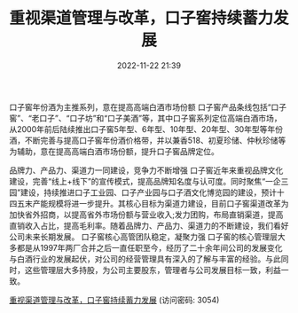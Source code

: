 ﻿---
title: 重视渠道管理与改革，口子窖持续蓄力发展
date: 2022-11-22 21:39
tags:
- 口子窖
updated: 1970-01-01 08:00:00
---

口子窖年份酒为主推系列，意在提高高端白酒市场份额
口子窖产品条线包括“口子窖”、“老口子”、“口子坊”和“口子美酒”等，其中口子窖系列定位高端白酒市场，从2000年前后陆续推出口子窖5年型、6年型、10年型、20年型、30年型等年份酒，不断完善与提高口子窖年份酒价格带，并以兼香518、初夏珍储、仲秋珍储等为辅助，意在提高高端白酒市场份额，提升口子窖品牌定位。
<!-- more -->
品牌力、产品力、渠道力一同建设，竞争力不断增强
口子窖近年来重视品牌文化建设，完善“线上+线下”的宣传模式，提高品牌知名度与认可度。同时聚焦“一企三园”建设，持续推进口子工业园、口子产业园与口子酒文化博览园的建设，预计十四五末产能规模将进一步提升。其核心目标为渠道力建设，目前口子窖渠道改革为加快省外招商，以提高省外市场份额与营业收入;发力团购，布局直销渠道，提高直销收入占比，提高毛利率。随着品牌力、产品力、渠道力的不断建设，我们看好公司未来长期发展。
口子窖核心高管团队稳定，凝聚力强
口子窖的核心管理层大多都是从1997年两厂合并之后一直任职至今，经历了二十余年间公司的发展变化与白酒行业的发展起伏，对公司的经营管理具有深入的了解与丰富的经验。与此同时，这些管理层大多持股，为公司主要股东，管理者与公司发展目标一致，利益一致。

[重视渠道管理与改革，口子窖持续蓄力发展](https://url12.ctfile.com/f/3948612-730580717-b8c88d?p=3054)
(访问密码: 3054)

